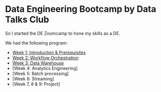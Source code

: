 # Data Engineering Bootcamp by Data Talks Club

So I started the DE Zoomcamp to hone my skills as a DE.

We had the following program:

* [Week 1: Introduction & Prerequisites](/week_1_basics_n_setup)
* [Week 2: Workflow Orchestration](/week_2_workflow_orchestration)
* [Week 3: Data Warehouse](/week_3_data_warehouse)
* [Week 4: Analytics Engineering]
* [Week 5: Batch processing]
* [Week 6: Streaming]
* [Week 7, 8 & 9: Project]
